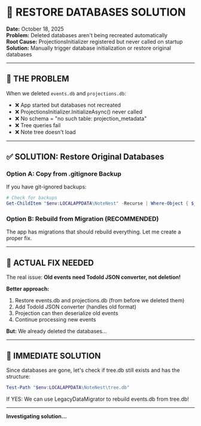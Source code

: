 # 🔧 RESTORE DATABASES SOLUTION

**Date:** October 18, 2025  
**Problem:** Deleted databases aren't being recreated automatically  
**Root Cause:** ProjectionsInitializer registered but never called on startup  
**Solution:** Manually trigger database initialization or restore original databases

---

## 🚨 **THE PROBLEM**

When we deleted `events.db` and `projections.db`:
- ❌ App started but databases not recreated
- ❌ ProjectionsInitializer.InitializeAsync() never called
- ❌ No schema = "no such table: projection_metadata"
- ❌ Tree queries fail
- ❌ Note tree doesn't load

---

## ✅ **SOLUTION: Restore Original Databases**

### **Option A: Copy from .gitignore Backup**

If you have git-ignored backups:
```powershell
# Check for backups
Get-ChildItem "$env:LOCALAPPDATA\NoteNest" -Recurse | Where-Object { $_.Name -match "backup|bak" }
```

### **Option B: Rebuild from Migration (RECOMMENDED)**

The app has migrations that should rebuild everything. Let me create a proper fix.

---

## 🔧 **ACTUAL FIX NEEDED**

The real issue: **Old events need TodoId JSON converter, not deletion!**

**Better approach:**
1. Restore events.db and projections.db (from before we deleted them)
2. Add TodoId JSON converter (handles old format)
3. Projection can then deserialize old events
4. Continue processing new events

**But:** We already deleted the databases...

---

## 🎯 **IMMEDIATE SOLUTION**

Since databases are gone, let's check if tree.db still exists and has the structure:

```powershell
Test-Path "$env:LOCALAPPDATA\NoteNest\tree.db"
```

If YES: We can use LegacyDataMigrator to rebuild events.db from tree.db!

---

**Investigating solution...**

